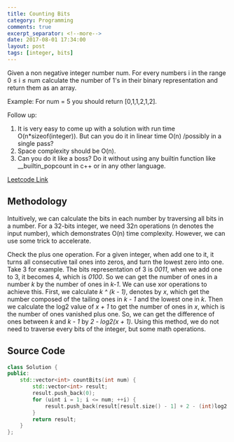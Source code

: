 ```yaml
---
title: Counting Bits
category: Programming
comments: true
excerpt_separator: <!--more-->
date: 2017-08-01 17:34:00
layout: post
tags: [integer, bits]
---
```

Given a non negative integer number num. For every numbers i in the range 0 ≤ i ≤ num calculate the number of 1's in their binary representation and return them as an array.

Example:
For num = 5 you should return [0,1,1,2,1,2].

Follow up:

1. It is very easy to come up with a solution with run time O(n*sizeof(integer)). But can you do it in linear time O(n) /possibly in a single pass?
2. Space complexity should be O(n).
3. Can you do it like a boss? Do it without using any builtin function like \__builtin_popcount in c++ or in any other language.
<!--more-->

[Leetcode Link](https://leetcode.com/problems/counting-bits)

## Methodology
Intuitively, we can calculate the bits in each number by traversing all bits in a number. For a 32-bits integer, we need 32n operations (n denotes the input number), which demonstrates O(n) time complexity. However, we can use some trick to accelerate.

Check the plus one operation. For a given integer, when add one to it, it turns all consecutive tail ones into zeros, and turn the lowest zero into one. Take 3 for example. The bits representation of 3 is *0011*, when we add one to 3, it becomes 4, which is *0100*. So we can get the number of ones in a number *k* by the number of ones in *k-1*. We can use xor operations to achieve this. First, we calculate *k ^ (k - 1)*, denotes by *x*, which get the number composed of  the tailing ones in *k - 1* and the lowest one in *k*. Then we calculate the log2 value of *x + 1* to get the number of ones in *x*, which is the number of ones vanished plus one. So, we can get the difference of ones between *k* and *k - 1* by *2 - log2(x + 1)*. Using this method, we do not need to traverse every bits of the integer, but some math operations.

## Source Code
```C++
class Solution {
public:
    std::vector<int> countBits(int num) {
        std::vector<int> result;
        result.push_back(0);
        for (uint i = 1; i <= num; ++i) {
            result.push_back(result[result.size() - 1] + 2 - (int)log2((i ^ (i - 1)) + 1));
        }
        return result;
    }
};
```
